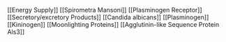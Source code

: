 [[Energy Supply]]
[[Spirometra Mansoni]]
[[Plasminogen Receptor]]
[[Secretory/excretory Products]]
[[Candida albicans]]
[[Plasminogen]]
[[Kininogen]]
[[Moonlighting Proteins]]
[[Agglutinin-like Sequence Protein Als3]]
